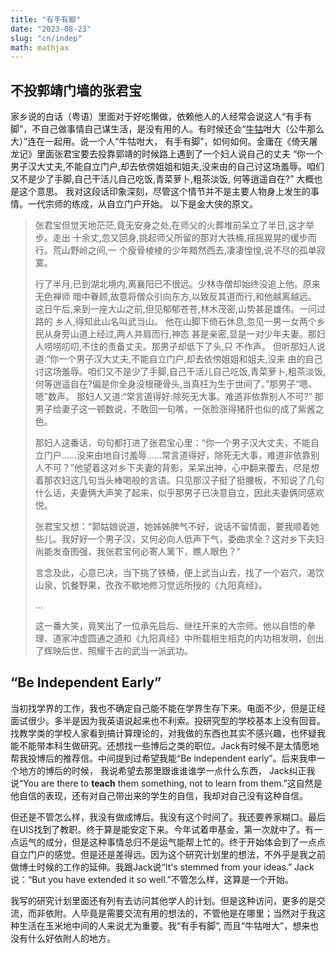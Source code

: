 ```yaml
---
title: "有手有脚"
date: "2023-08-23"
slug: "cn/indep"
math: mathjax
---
```

## 不投郭靖门墙的张君宝

家乡说的白话（粤语）里面对于好吃懒做，依赖他人的人经常会说这人“有手有脚”，不自己做事情自己谋生活，是没有用的人。有时候还会“[牛牯](https://shyyp.net/searoh?q=%E7%89%9B%E7%89%AF)咁大（公牛那么大）”连在一起用。说一个人“牛牯咁大， 有手有脚”，如何如何。金庸在《倚天屠龙记》里面张君宝要去投靠郭靖的时候路上遇到了一个妇人说自己的丈夫 “你一个男子汉大丈夫,不能自立门户,却去依傍姐姐和姐夫,没来由的自己讨这场羞辱。咱们又不是少了手脚,自己干活儿自己吃饭,青菜萝卜,粗茶淡饭,
何等逍遥自在?” 大概也是这个意思。 我对这段话印象深刻，尽管这个情节并不是主要人物身上发生的事情。一代宗师的练成，从自立门户开始。 以下是金大侠的原文。
<blockquote>
<p>张君宝但觉天地茫茫,竟无安身之处,在师父的火葬堆前呆立了半日,这才举步。走出
十余丈,忽又回身,挑起师父所留的那对大铁桶,摇摇晃晃的缓步而行。荒山野岭之间,一
个瘦骨棱棱的少年黯然西去,凄凄惶惶,说不尽的孤单寂寞。

行了半月,已到湖北境内,离襄阳已不很远。少林寺僧却始终没追上他。原来无色禅师
暗中眷顾,故意将僧众引向东方,以致反其道而行,和他越离越远。
这日午后,来到一座大山之前,但见郁郁苍苍,林木茂密,山势甚是雄伟。一问过路的
乡人,得知此山名叫武当山。
他在山脚下倚石休息,忽见一男一女两个乡民从身旁山道上经过,两人并肩而行,神态
甚是亲密,显是一对少年夫妻。那妇人唠唠叨叨,不住的责备丈夫。那男子却低下了头,只
不作声。
但听那妇人说道:“你一个男子汉大丈夫,不能自立门户,却去依傍姐姐和姐夫,没来
由的自己讨这场羞辱。咱们又不是少了手脚,自己干活儿自己吃饭,青菜萝卜,粗茶淡饭,
何等逍遥自在?偏是你全身没根硬骨头,当真枉为生于世间了。”那男子“嗯、嗯”数声。
那妇人又道:“常言道得好:除死无大事。难道非依靠别人不可?” 那男子给妻子这一顿数说，不敢回一句嘴，一张脸涨得猪肝也似的成了紫酱之色。

那妇人这番话，句句都打进了张君宝心里：“你一个男子汉大丈夫，不能自立门户……没来由地自讨羞辱……常言道得好，除死无大事，难道非依靠别人不可？”他望着这对乡下夫妻的背影，呆呆出神，心中翻来覆去，尽是想着那农妇这几句当头棒喝般的言语。只见那汉子挺了挺腰板，不知说了几句什么话，夫妻俩大声笑了起来，似乎那男子已决意自立，因此夫妻俩同感欢悦。

张君宝又想：“郭姑娘说道，她姊姊脾气不好，说话不留情面，要我顺着她些儿。我好好一个男子汉，又何必向人低声下气，委曲求全？这对乡下夫妇尚能发奋图强，我张君宝何必寄人篱下，瞧人眼色？”

言念及此，心意已决，当下挑了铁桶，便上武当山去，找了一个岩穴，渴饮山泉，饥餐野果，孜孜不歇地修习觉远所授的《九阳真经》。

...

这一番大笑，竟笑出了一位承先启后、继往开来的大宗师。他以自悟的拳理、道家冲虚圆通之道和《九阳真经》中所载相生相克的内功相发明，创出了辉映后世、照耀千古的武当一派武功。
</p>
</blockquote>

## “Be Independent Early”
当初找学界的工作，我也不确定自己能不能在学界生存下来。电面不少，但是正经面试很少。多半是因为我英语说起来也不利索。投研究型的学校基本上没有回音。找教学类的学校人家看到搞计算理论的，对我做的东西也其实不感兴趣，也怀疑我能不能带本科生做研究。还想找一些博后之类的职位。Jack有时候不是太情愿地帮我投博后的推荐信。中间提到过希望我能“Be independent early”。后来我申一个地方的博后的时候， 我说希望去那里跟谁谁谁学一点什么东西， Jack纠正我说“You are there to **teach** them something, not to learn from them.”这自然是他自信的表现，还有对自己带出来的学生的自信，我却对自己没有这种自信。 

但还是不管怎么样，我没有做成博后。我没有这个时间了。我还要养家糊口。最后在UIS找到了教职。终于算是能安定下来。今年试着申基金，第一次就中了。有一点运气的成分，但是这种事情总归不是运气能帮上忙的。终于开始体会到了一点点自立门户的感觉。但是还是差得远。因为这个研究计划里的想法，不外乎是我之前做博士时候的工作的延伸。我跟Jack说“It's stemmed from your ideas.” Jack说：“But you have extended it so well.”不管怎么样，这算是一个开始。 

我写的研究计划里面还有列有去访问其他学人的计划。但是这种访问，更多的是交流，而非依附。人毕竟是需要交流有用的想法的，不管他是在哪里；当然对于我这种生活在玉米地中间的人来说尤为重要。我“有手有脚”, 而且“牛牯咁大”，想来也没有什么好依附人的地方。


